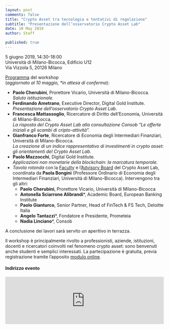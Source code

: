 ```yaml
---
layout: post
comments: false
title: "Crypto Asset tra tecnologia e tentativi di regolazione"
subtitle: "Presentazione dell’osservatorio Crypto Asset Lab"
date: 10 May 2019
author: Staff

published: true
---
```


5 giugno 2019, 14:30-18:00  
Università di Milano-Bicocca, Edificio U12  
Via Vizzola 5, 20126 Milano

[Programma](http://cryptoassetlab.diseade.unimib.it/docs/20190605-presentazione-cal.pdf) del workshop  
(*aggiornato al 10 maggio, \*in attesa di conferma*):

- **Paolo Cherubini**, Prorettore Vicario, Università di Milano-Bicocca.  
*Saluto istituzionale.*
- **Ferdinando Ametrano**, Executive Director, Digital Gold Institute.  
*Presentazione dell’osservatorio Crypto Asset Lab.*
- **Francesca Mattassoglio**, Ricercatore di Diritto dell’Economia, Università di Milano-Bicocca.  
*La risposta del Crypto Asset Lab alla consultazione Consob “Le offerte iniziali e gli scambi di cripto-attività”.*
- **Gianfranco Forte**, Ricercatore di Economia degli Intermediari Finanziari, Università di Milano-Bicocca.  
*La creazione di un indice rappresentativo di investimenti in crypto asset: gli orientamenti del Crypto Asset Lab.*
- **Paolo Mazzocchi**, Digital Gold Institute.  
*Applicazioni non monetarie della blockchain: la marcatura temporale.*
- *Tavola rotonda* con la [Faculty](/faculty/) e l’[Advisory Board](/advisory-board/) del Crypto Asset Lab, coordinata da **Paola Bongini** (Professore Ordinario di Economia degli Intermediari Finanziari, Università di Milano-Bicocca). Intervengono tra gli altri:
  - **Paolo Cherubini**, Prorettore Vicario, Università di Milano-Bicocca
  - **Antonella Sciarrone Alibrandi**\*, Academic Board, European Banking Institute
  - **Paolo Gianturco**, Senior Partner, Head of FinTech & FS Tech, Deloitte Italia
  - **Angelo Tantazzi**\*, Fondatore e Presidente, Prometeia
  - **Nadia Linciano**\*, Consob

A conclusione dei lavori sarà servito un aperitivo in terrazza.

Il workshop è principalmente rivolto a professionisti, aziende, istituzioni, docenti e ricercatori coinvolti nel fenomeno crypto asset: sono benvenuti anche studenti e semplici interessati. La partecipazione è gratuita, previa registrazione tramite l’apposito [modulo online](https://docs.google.com/forms/d/e/1FAIpQLSeI4YDiaNdSCOr2h0QXa9qDUSmmsFqtdgsk6j4_x8FcVgK84Q/viewform).

#### Indirizzo evento

<iframe src="https://www.google.com/maps/embed?pb=!1m18!1m12!1m3!1d2795.724730599951!2d9.210350970159201!3d45.51561964392843!2m3!1f0!2f0!3f0!3m2!1i1024!2i768!4f13.1!3m3!1m2!1s0x4786c7462e865061%3A0x34595440cca7155a!2s11%C2%B0+Piano+Residenza+Universitaria+Bicocca+U12!5e0!3m2!1sen!2sit!4v1557329984145!5m2!1sen!2sit"  width="100%" height="auto" frameborder="0" style="border:0" allowfullscreen></iframe>
